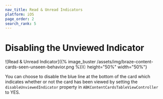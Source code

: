 ```yaml
---
nav_title: Read & Unread Indicators
platform: iOS
page_order: 2
search_rank: 5
---
```


# Disabling the Unviewed Indicator

 ![Read & Unread Indicator]({% image_buster /assets/img/braze-content-cards-seen-unseen-behavior.png %}){: height="50%" width="50%"}

You can choose to disable the blue line at the bottom of the card which indicates whether or not the card has been viewed by setting the `disableUnviewedIndicator` property in `ABKContentCardsTableViewController` to YES.
